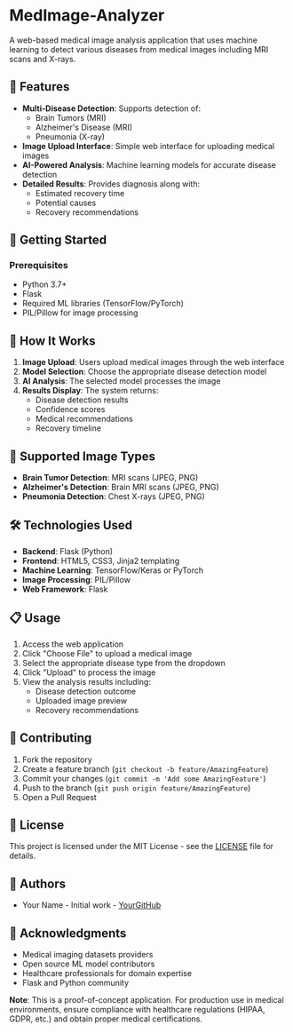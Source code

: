 # MedImage-Analyzer



A web-based medical image analysis application that uses machine learning to detect various diseases from medical images including MRI scans and X-rays.

## 🏥 Features

- **Multi-Disease Detection**: Supports detection of:
  - Brain Tumors (MRI)
  - Alzheimer's Disease (MRI)
  - Pneumonia (X-ray)
- **Image Upload Interface**: Simple web interface for uploading medical images
- **AI-Powered Analysis**: Machine learning models for accurate disease detection
- **Detailed Results**: Provides diagnosis along with:
  - Estimated recovery time
  - Potential causes
  - Recovery recommendations

## 🚀 Getting Started

### Prerequisites

- Python 3.7+
- Flask
- Required ML libraries (TensorFlow/PyTorch)
- PIL/Pillow for image processing



## 🔬 How It Works

1. **Image Upload**: Users upload medical images through the web interface
2. **Model Selection**: Choose the appropriate disease detection model
3. **AI Analysis**: The selected model processes the image
4. **Results Display**: The system returns:
   - Disease detection results
   - Confidence scores
   - Medical recommendations
   - Recovery timeline

## 🎯 Supported Image Types

- **Brain Tumor Detection**: MRI scans (JPEG, PNG)
- **Alzheimer's Detection**: Brain MRI scans (JPEG, PNG)
- **Pneumonia Detection**: Chest X-rays (JPEG, PNG)


## 🛠️ Technologies Used

- **Backend**: Flask (Python)
- **Frontend**: HTML5, CSS3, Jinja2 templating
- **Machine Learning**: TensorFlow/Keras or PyTorch
- **Image Processing**: PIL/Pillow
- **Web Framework**: Flask

## 📋 Usage

1. Access the web application
2. Click "Choose File" to upload a medical image
3. Select the appropriate disease type from the dropdown
4. Click "Upload" to process the image
5. View the analysis results including:
   - Disease detection outcome
   - Uploaded image preview
   - Recovery recommendations



## 🤝 Contributing

1. Fork the repository
2. Create a feature branch (`git checkout -b feature/AmazingFeature`)
3. Commit your changes (`git commit -m 'Add some AmazingFeature'`)
4. Push to the branch (`git push origin feature/AmazingFeature`)
5. Open a Pull Request

## 📝 License

This project is licensed under the MIT License - see the [LICENSE](LICENSE) file for details.

## 👥 Authors

- Your Name - Initial work - [YourGitHub](https://github.com/yourusername)

## 🙏 Acknowledgments

- Medical imaging datasets providers
- Open source ML model contributors
- Healthcare professionals for domain expertise
- Flask and Python community



**Note**: This is a proof-of-concept application. For production use in medical environments, ensure compliance with healthcare regulations (HIPAA, GDPR, etc.) and obtain proper medical certifications.
